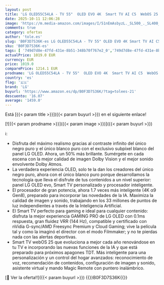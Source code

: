```yaml
---
layout: post
title: 'LG OLED55C54LA - TV 55"  OLED EVO 4K  Smart TV AI C5  WebOS 25  Super Upscaling  Dolby Vision y Dolby Atmos  AMD FreeSync  Alexa/Google Assistant  Negro'
date: 2025-10-11 12:06:28
image: 'https://m.media-amazon.com/images/I/51nEmAsbyzL._SL500_._SL400_.jpg'
comments: true
category: ofertas
author: 'tole.es'
slug: 'B0F3D7S36K-es LG OLED55C54LA - TV 55" OLED EVO 4K Smart TV AI C5 WebOS...'
sku: 'B0F3D7S36K-es'
tags: [ '749d7d8e-47fd-431e-8b51-348b70f767e2_0','749d7d8e-47fd-431e-8b51-348b70f767e2_6901','Arborist Merchandising Root','Custom Stores','Electrónica','Self Service','Special Features Stores','TV, vídeo y home cinema','Televisores','Top Brands Tech Selection','Top Brands Tech TVs','Xbox Anywhere - Selección de televisores','dd635ce1-b8f1-4920-b4b9-c00c26aa6274_0','dd635ce1-b8f1-4920-b4b9-c00c26aa6274_7001','lg','smart','tv','🇪🇸', ]
actualPrice: 1019.0 EUR
currency: EUR
price: 1019.0
comparePrice: 1214.1 EUR
prodname: 'LG OLED55C54LA - TV 55"  OLED EVO 4K  Smart TV AI C5  WebOS 25  Super Upscaling  Dolby Vision y Dolby Atmos  AMD FreeSync  Alexa/Google Assistant  Negro'
country: 'es'
flag: '🇪🇸'
brand: 'LG'
buyurl: 'https://www.amazon.es/dp/B0F3D7S36K/?tag=tolees-21'
descuento: '16.07'
average: '1459.0'
---
```


Está [{{< param title >}}]({{< param buyurl >}}) en el siguiente enlace!

[![{{< param prodname >}}]({{< param image >}})]({{< param buyurl >}})

ℹ️:

- Disfruta del máximo realismo gracias al contraste infinito del único negro puro y el único blanco puro con el exclusivo subpíxel blanco del panel LG OLED. Ahora, un 50% más brillante. Sumérgete en cada escena con la mejor calidad de imagen Dolby Vision y el mejor sonido envolvente Dolby Atmos.
- La verdadera experiencia OLED, solo te la dan los creadores del único negro puro, ahora con el único blanco puro porque desarrollamos la tecnología que lleva el disfrute de tus contenidos a un nivel superior: panel LG OLED evo, Smart TV personalizado y procesador inteligente.
- El procesador de gran potencia, ahora 1.7 veces más inteligente (4K α9 Gen8), preparado para incorporar las novedades de la IA. Maximiza la calidad de imagen y sonido, trabajando en los 33 millones de puntos de luz independientes a través de la Inteligencia Artificial.
- El Smart TV perfecto para gaming e ideal para cualquier contenido: disfruta la mejor experiencia GAMING PRO de LG OLED con 0.1ms respuesta, gran fluidez VRR (144 Hz), compatible y certificado con nVidia G-sync/AMD Freesync Premium y Cloud Gaming; vive la película tal y como la imaginó el director con el modo Filmmaker; y no te pierdas nada con las alertas deportivas.
- Smart TV webOS 25 que evoluciona a mejor cada año renovándose en tu TV e incorporando las nuevas funciones de la IA y que está preparado para próximos apagones TDT. Más inteligente para una personalización y un control del hogar avanzados: reconocimiento de voz, recomendación de contenidos, configuración de imagen y sonido, asistente virtual y mando Magic Remote con puntero inalámbrico.

[🛒 Ver la oferta!!]({{< param buyurl >}})
{{<world>}}B0F3D7S36K{{</world>}}
